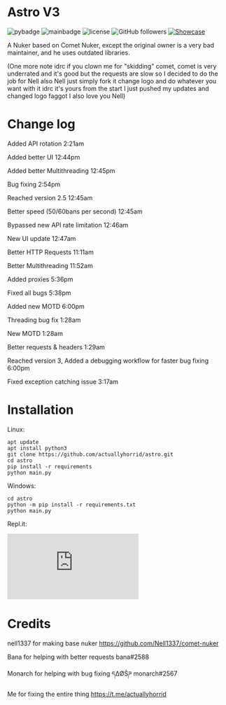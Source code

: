 # Astro V3
![pybadge](https://img.shields.io/badge/made%20in-python-blue)
![mainbadge](https://img.shields.io/badge/maintained-true-green)
![license](https://img.shields.io/badge/license-Apache-blue)
![GitHub followers](https://img.shields.io/github/followers/actuallyhorrid?style=social)
[![Showcase](https://img.shields.io/badge/Video-Showcase-red)](https://youtu.be/gLfO-w7mAq4)

A Nuker based on Comet Nuker, except the original owner is a very bad maintainer, and he uses outdated libraries.

(One more note idrc if you clown me for "skidding" comet, comet is very underrated and it's good but the requests are slow so I decided to do the job for Nell also Nell just simply fork it change logo and do whatever you want with it idrc it's yours from the start I just pushed my updates and changed logo faggot I also love you Nell)
# Change log
Added API rotation 2:21am

Added better UI 12:44pm

Added better Multithreading 12:45pm

Bug fixing 2:54pm

Reached version 2.5 12:45am

Better speed (50/60bans per second) 12:45am

Bypassed new API rate limitation 12:46am

New UI update 12:47am

Better HTTP Requests 11:11am

Better Multithreading 11:52am

Added proxies 5:36pm

Fixed all bugs 5:38pm

Added new MOTD 6:00pm

Threading bug fix 1:28am

New MOTD 1:28am

Better requests & headers 1:29am

Reached version 3, Added a debugging workflow for faster bug fixing 6:00pm

Fixed exception catching issue 3:17am
# Installation
Linux:
```
apt update
apt install python3
git clone https://github.com/actuallyhorrid/astro.git
cd astro
pip install -r requirements
python main.py
```
Windows:
```
cd astro
python -m pip install -r requirements.txt
python main.py
```
Repl.it:

[![Run on Repl.it](https://repl.it/badge/github/plibither8/2048.cpp)](https://repl.it/github/actuallyhorrid/astro)
# Credits
nell1337 for making base nuker
https://github.com/Nell1337/comet-nuker

Bana for helping with better requests
bana#2588

Monarch for helping with bug fixing
དΔØŜཌ monarch#2567

Me for fixing the entire thing
https://t.me/actuallyhorrid
